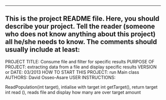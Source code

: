 ------------------------------------------------------------------------
This is the project README file. Here, you should describe your project.
Tell the reader (someone who does not know anything about this project)
all he/she needs to know. The comments should usually include at least:
------------------------------------------------------------------------

PROJECT TITLE: Consume file and filter for specific results
PURPOSE OF PROJECT: extracting data from a file and display specific results
VERSION or DATE: 03/2013
HOW TO START THIS PROJECT: run Main class
AUTHORS: David Osseo-Asare
USER INSTRUCTIONS:

ReadPopulation(int target), intialise with target
int getTarget(), return target
int read (), reads file and display how many are over target amount